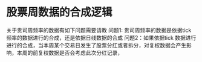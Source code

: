 # 股票周数据的合成逻辑

关于贵司周频率的数据有如下问题需要请教
问题1: 贵司周频率的数据是依据tick 频率的数据进行的合成，还是依据日线数据的合成
问题2：如果依据tick 数据进行进行的合成，当本周某个交易日发生了股票分红或者拆分，对复权数据会产生影响，本周的前复权数据是否会考虑此次分红记录，